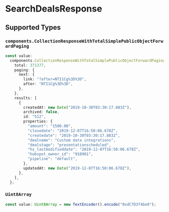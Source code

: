 # SearchDealsResponse


## Supported Types

### `components.CollectionResponseWithTotalSimplePublicObjectForwardPaging`

```typescript
const value:
  components.CollectionResponseWithTotalSimplePublicObjectForwardPaging = {
    total: 371377,
    paging: {
      next: {
        link: "?after=NTI1Cg%3D%3D",
        after: "NTI1Cg%3D%3D",
      },
    },
    results: [
      {
        createdAt: new Date("2019-10-30T03:30:17.883Z"),
        archived: false,
        id: "512",
        properties: {
          "amount": "1500.00",
          "closedate": "2019-12-07T16:50:06.678Z",
          "createdate": "2019-10-30T03:30:17.883Z",
          "dealname": "Custom data integrations",
          "dealstage": "presentationscheduled",
          "hs_lastmodifieddate": "2019-12-07T16:50:06.678Z",
          "hubspot_owner_id": "910901",
          "pipeline": "default",
        },
        updatedAt: new Date("2019-12-07T16:50:06.678Z"),
      },
    ],
  };
```

### `Uint8Array`

```typescript
const value: Uint8Array = new TextEncoder().encode("0xdC7D3f4be0");
```

